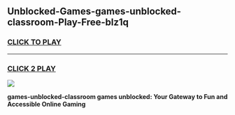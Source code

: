 
## Unblocked-Games-games-unblocked-classroom-Play-Free-blz1q
<h3>
<a href="https://premium76.site?title=games-unblocked-classroom&ref=15A">CLICK TO PLAY</a></h3>
<hr>

<h3>
<a href="https://premium76.site?title=games-unblocked-classroom&ref=15A">CLICK 2 PLAY</a>
  
</h3>

<a href="https://premium76.site?title=games-unblocked-classroom&ref=15A"><img src="https://clearcache.store/games.png"></a>


**games-unblocked-classroom games unblocked: Your Gateway to Fun and Accessible Online Gaming**
